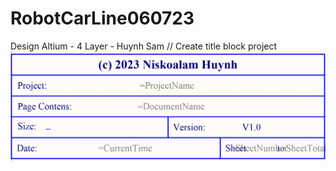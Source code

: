 # RobotCarLine060723
Design Altium - 4 Layer - Huynh Sam
// Create title block project
<img src="./img/createTitleBlock.png">
